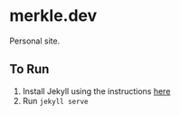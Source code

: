 # merkle.dev
Personal site. 

## To Run
1. Install Jekyll using the instructions [here](https://jekyllrb.com/)
2. Run `jekyll serve`
